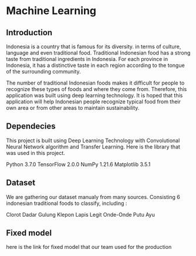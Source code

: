 # Machine Learning 


## Introduction
Indonesia is a country that is famous for its diversity. in terms of culture, language and even traditional food. Traditional Indonesian food has a strong taste from traditional ingredients in Indonesia. For each province in Indonesia, it has a distinctive taste in each region according to the tongue of the surrounding community.

The number of traditional Indonesian foods makes it difficult for people to recognize these types of foods and where they come from. Therefore, this application was built using deep learning technology. It is hoped that this application will help Indonesian people recognize typical food from their own area or from other areas to maintain sustainability.

## Dependecies
This project is built using Deep Learning Technology with Convolutional Neural Network algorithm and Transfer Learning. Here is the library that was used in this project.

Python 3.7.0
TensorFlow 2.0.0
NumPy 1.21.6
Matplotlib 3.5.1

## Dataset 
We are gathering our dataset manualy from many sources. Consisting 6 indonesian traditional foods to classify, including :

Clorot
Dadar Gulung
Klepon
Lapis Legit
Onde-Onde
Putu Ayu


## Fixed model
here is the link for fixed model that our team used for the production
